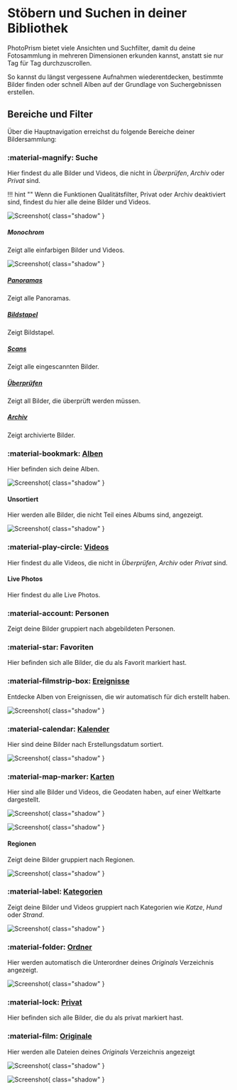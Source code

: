 # Stöbern und Suchen in deiner Bibliothek
PhotoPrism bietet viele Ansichten und Suchfilter, damit du deine Fotosammlung in mehreren Dimensionen erkunden kannst, anstatt sie nur Tag für Tag durchzuscrollen.

So kannst du längst vergessene Aufnahmen wiederentdecken, bestimmte Bilder finden oder schnell Alben auf der Grundlage von Suchergebnissen erstellen.

## Bereiche und Filter
Über die Hauptnavigation erreichst du folgende Bereiche deiner Bildersammlung:

### :material-magnify: Suche ###
Hier findest du alle Bilder und Videos, die nicht in *Überprüfen*, *Archiv* oder *Privat* sind.

!!! hint ""
    Wenn die Funktionen Qualitätsfilter, Privat oder Archiv deaktiviert sind, findest du hier alle deine Bilder und Videos.
    
![Screenshot](img/search-section-2503-german.jpg){ class="shadow" }

##### Monochrom #####
Zeigt alle einfarbigen Bilder und Videos.

![Screenshot](img/monochrome-section-2503-german.jpg){ class="shadow" }

##### [Panoramas](panoramas.md) #####
Zeigt alle Panoramas.

##### [Bildstapel](stacks.md) #####
Zeigt Bildstapel.

##### [Scans](scans.md) #####
Zeigt alle eingescannten Bilder.

##### [Überprüfen](review.md) #####
Zeigt all Bilder, die überprüft werden müssen.

##### [Archiv](archive.md) #####
Zeigt archivierte Bilder.

### :material-bookmark: [Alben](albums.md) ###
Hier befinden sich deine Alben.

![Screenshot](img/albums-section-2503-german.jpg){ class="shadow" }

#### Unsortiert ####
Hier werden alle Bilder, die nicht Teil eines Albums sind, angezeigt.

![Screenshot](img/unsorted-section-2503-german.jpg){ class="shadow" }

### :material-play-circle: [Videos](video.md) ###
Hier findest du alle Videos, die nicht in *Überprüfen*, *Archiv* oder *Privat* sind.

#### Live Photos ####
Hier findest du alle Live Photos.

### :material-account: Personen ###
Zeigt deine Bilder gruppiert nach abgebildeten Personen.

### :material-star: Favoriten ###
Hier befinden sich alle Bilder, die du als Favorit markiert hast.

### :material-filmstrip-box: [Ereignisse](moments.md)  ###
Entdecke Alben von Ereignissen, die wir automatisch für dich erstellt haben.

![Screenshot](img/moments-section-2503-german.jpg){ class="shadow" }

### :material-calendar: [Kalender](calendar.md) ###
Hier sind deine Bilder nach Erstellungsdatum sortiert.

![Screenshot](img/calendar-section-2503-german.jpg){ class="shadow" }

### :material-map-marker: [Karten](places.md) ###
Hier sind alle Bilder und Videos, die Geodaten haben, auf einer Weltkarte dargestellt.

![Screenshot](img/places-section-2503-german.jpg){ class="shadow" }

![Screenshot](img/places-section-2-2503-german.jpg){ class="shadow" }

#### Regionen ####
Zeigt deine Bilder gruppiert nach Regionen.

![Screenshot](img/states-section-2503-german.jpg){ class="shadow" }

### :material-label: [Kategorien](labels.md) ###
Zeigt deine Bilder und Videos gruppiert nach Kategorien wie *Katze*, *Hund* oder *Strand*.

![Screenshot](img/labels-section-2503-german.jpg){ class="shadow" }

### :material-folder: [Ordner](folders.md) ###
Hier werden automatisch die Unterordner deines *Originals* Verzeichnis angezeigt.

![Screenshot](img/folders-section-2503-german.jpg){ class="shadow" }

### :material-lock: [Privat](private.md) ###
Hier befinden sich alle Bilder, die du als privat markiert hast.

### :material-film: [Originale](../library/files.md) ###
Hier werden alle Dateien deines *Originals* Verzeichnis angezeigt

![Screenshot](../library/img/files-german.jpg){ class="shadow" }

![Screenshot](../library/img/files-2-german.jpg){ class="shadow" }







    
